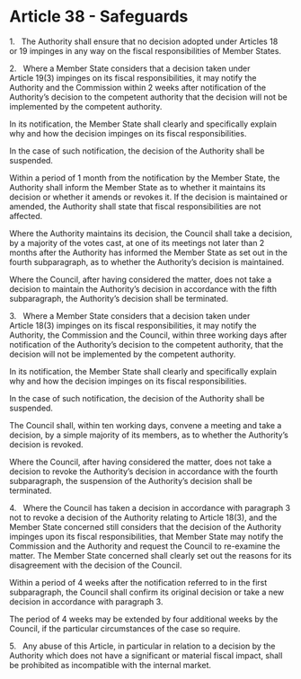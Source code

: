 # Article 38 - Safeguards


1.   The Authority shall ensure that no decision adopted under Articles 18 or 19 impinges in any way on the fiscal responsibilities of Member States.

2.   Where a Member State considers that a decision taken under Article 19(3) impinges on its fiscal responsibilities, it may notify the Authority and the Commission within 2 weeks after notification of the Authority’s decision to the competent authority that the decision will not be implemented by the competent authority.

In its notification, the Member State shall clearly and specifically explain why and how the decision impinges on its fiscal responsibilities.

In the case of such notification, the decision of the Authority shall be suspended.

Within a period of 1 month from the notification by the Member State, the Authority shall inform the Member State as to whether it maintains its decision or whether it amends or revokes it. If the decision is maintained or amended, the Authority shall state that fiscal responsibilities are not affected.

Where the Authority maintains its decision, the Council shall take a decision, by a majority of the votes cast, at one of its meetings not later than 2 months after the Authority has informed the Member State as set out in the fourth subparagraph, as to whether the Authority’s decision is maintained.

Where the Council, after having considered the matter, does not take a decision to maintain the Authority’s decision in accordance with the fifth subparagraph, the Authority’s decision shall be terminated.

3.   Where a Member State considers that a decision taken under Article 18(3) impinges on its fiscal responsibilities, it may notify the Authority, the Commission and the Council, within three working days after notification of the Authority’s decision to the competent authority, that the decision will not be implemented by the competent authority.

In its notification, the Member State shall clearly and specifically explain why and how the decision impinges on its fiscal responsibilities.

In the case of such notification, the decision of the Authority shall be suspended.

The Council shall, within ten working days, convene a meeting and take a decision, by a simple majority of its members, as to whether the Authority’s decision is revoked.

Where the Council, after having considered the matter, does not take a decision to revoke the Authority’s decision in accordance with the fourth subparagraph, the suspension of the Authority’s decision shall be terminated.

4.   Where the Council has taken a decision in accordance with paragraph 3 not to revoke a decision of the Authority relating to Article 18(3), and the Member State concerned still considers that the decision of the Authority impinges upon its fiscal responsibilities, that Member State may notify the Commission and the Authority and request the Council to re-examine the matter. The Member State concerned shall clearly set out the reasons for its disagreement with the decision of the Council.

Within a period of 4 weeks after the notification referred to in the first subparagraph, the Council shall confirm its original decision or take a new decision in accordance with paragraph 3.

The period of 4 weeks may be extended by four additional weeks by the Council, if the particular circumstances of the case so require.

5.   Any abuse of this Article, in particular in relation to a decision by the Authority which does not have a significant or material fiscal impact, shall be prohibited as incompatible with the internal market.
